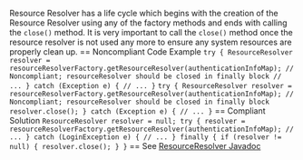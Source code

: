 Resource Resolver has a life cycle which begins with the creation of the Resource Resolver using any of the factory methods and ends with calling the ``close()`` method. It is very important to call the ``close()`` method once the resource resolver is not used any more to ensure any system resources are properly clean up.
== Noncompliant Code Example
``
try {
    ResourceResolver resolver = resourceResolverFactory.getResourceResolver(authenticationInfoMap); // Noncompliant; resourceResolver should be closed in finally block
    // ...
} catch (Exception e) {
    // ...
}
``
``
try {
    ResourceResolver resolver = resourceResolverFactory.getResourceResolver(authenticationInfoMap); // Noncompliant; resourceResolver should be closed in finally block
    resolver.close();
} catch (Exception e) {
    // ...
}
``
== Compliant Solution
``
ResourceResolver resolver = null;
try {
    resolver = resourceResolverFactory.getResourceResolver(authenticationInfoMap);
    // ...
} catch (LoginException e) {
    // ...
} finally {
    if (resolver != null) {
        resolver.close();
    }
}
``
== See
[ResourceResolver Javadoc](https://sling.apache.org/apidocs/sling6/org/apache/sling/api/resource/ResourceResolver.html)
